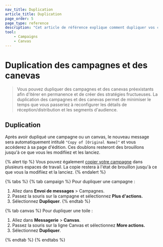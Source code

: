 ```yaml
---
nav_title: Duplication
article_title: Duplication
page_order: 5
page_type: reference
description: "Cet article de référence explique comment dupliquer vos campagnes et vos canevas."
tool:
    - Campaigns
    - Canvas
---
```


# Duplication des campagnes et des canevas

> Vous pouvez dupliquer des campagnes et des canevas préexistants afin d'itérer en permanence et de créer des stratégies fructueuses. La duplication des campagnes et des canevas permet de minimiser le temps que vous passeriez à reconfigurer les détails de réception/distribution et les segments d'audience.

## Duplication

Après avoir dupliqué une campagne ou un canvas, le nouveau message sera automatiquement intitulé `"Copy of [Original Name]"` et vous accéderez à sa page d'édition. Ces doublons resteront des brouillons jusqu'à ce que vous les modifiiez et les lanciez.

{% alert tip %}
Vous pouvez également [copier votre campagne]({{site.baseurl}}/user_guide/engagement_tools/messaging_fundamentals/copying_across_workspaces/) dans plusieurs espaces de travail. La copie restera à l'état de brouillon jusqu'à ce que vous la modifiiez et la lanciez.
{% endalert %}

{% tabs %}
{% tab campaign %}
Pour dupliquer une campagne :

1. Allez dans **Envoi de messages** > Campagnes.
2. Passez la souris sur la campagne et sélectionnez <i class="fas fa-gear"></i> **Plus d'actions.**
3. Sélectionnez **Dupliquer**.
{% endtab %}

{% tab canvas %}
Pour dupliquer une toile :

1. Allez dans **Messagerie** > **Canvas**.
2. Passez la souris sur la ligne Canvas et sélectionnez <i class="fas fa-ellipsis-vertical"></i> **More actions.**
3. Sélectionnez **Dupliquer**.

{% endtab %}
{% endtabs %}
